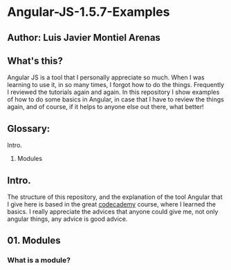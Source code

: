 # Angular-JS-1.5.7-Examples

##  Author: Luis Javier Montiel Arenas

##  What's this?

  Angular JS is  a tool that I personally appreciate so much. When I was learning to use it, in so many times, I forgot how to do the things. Frequently I reviewed the tutorials again and again. In this repository I show examples of how to do some basics in Angular, in case that I have to review the things again, and of course, if it helps to anyone else out there, what better!

##  Glossary:
  Intro.
  01. Modules

##  Intro.
  The structure of this repository, and the explanation of the tool Angular that I give here is based in the great [codecademy](https://www.codecademy.com/learn) course, where I learned the basics.
  I really appreciate the advices that anyone could give me, not only angular things, any advice is good advice.

##  01. Modules
### What is a module?